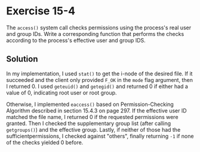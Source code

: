 # Exercise 15-4

The `access()` system call checks permissions using the process's real user and group IDs.
Write a corresponding function that performs the checks according to the process's effective
user and group IDS.

## Solution

In my implementation, I used `stat()` to get the i-node of the desired file. If it succeeded
and the client only provided `F_OK` in the `mode` flag argument, then I returned 0. I used
`geteuid()` and `getegid()` and returned 0 if either had a value of 0, indicating root user
or root group.

Otherwise, I implemented `eaccess()` based on Permission-Checking Algorithm described in section
15.4.3 on page 297. If the effective user ID matched the file name, I returned 0 if the requested
permissions were granted. Then I checked the supplementary group list (after calling `getgroups()`)
and the effective group. Lastly, if neither of those had the sufficientpermissions, I checked
against "others", finally returning `-1` if none of the checks yielded 0 before.
